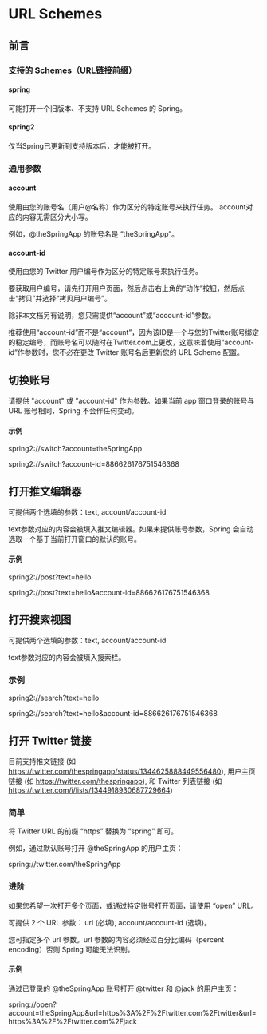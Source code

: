 
# URL Schemes

## 前言

### 支持的 Schemes（URL链接前缀）
#### spring
可能打开一个旧版本、不支持 URL Schemes 的 Spring。

#### spring2
仅当Spring已更新到支持版本后，才能被打开。

### 通用参数
#### account
使用由您的账号名（用户@名称）作为区分的特定账号来执行任务。 account对应的内容无需区分大小写。

例如，@theSpringApp 的账号名是 “theSpringApp”。

#### account-id
使用由您的 Twitter 用户编号作为区分的特定账号来执行任务。 

要获取用户编号，请先打开用户页面，然后点击右上角的“动作”按钮，然后点击“拷贝”并选择“拷贝用户编号”。

除非本文档另有说明，您只需提供“account”或“account-id”参数。

推荐使用“account-id”而不是“account”，因为该ID是一个与您的Twitter账号绑定的稳定编号，而账号名可以随时在Twitter.com上更改，这意味着使用“account-id”作参数时，您不必在更改 Twitter 账号名后更新您的 URL Scheme 配置。

## 切换账号
请提供 "account" 或 "account-id" 作为参数。如果当前 app 窗口登录的账号与 URL 账号相同，Spring 不会作任何变动。

#### 示例
spring2://switch?account=theSpringApp

spring2://switch?account-id=886626176751546368

## 打开推文编辑器
可提供两个选填的参数：text, account/account-id

text参数对应的内容会被填入推文编辑器。如果未提供账号参数，Spring 会自动选取一个基于当前打开窗口的默认的账号。

#### 示例
spring2://post?text=hello

spring2://post?text=hello&account-id=886626176751546368

## 打开搜索视图
可提供两个选填的参数：text, account/account-id

text参数对应的内容会被填入搜索栏。

### 示例
spring2://search?text=hello

spring2://search?text=hello&account-id=886626176751546368

## 打开 Twitter 链接
目前支持推文链接 (如 https://twitter.com/thespringapp/status/1344625888449556480), 用户主页链接 (如 https://twitter.com/thespringapp), 和 Twitter 列表链接 (如 https://twitter.com/i/lists/1344918930687729664)

### 简单
将 Twitter URL 的前缀 “https” 替换为 “spring” 即可。

例如，通过默认账号打开 @theSpringApp 的用户主页：

spring://twitter.com/theSpringApp

### 进阶
如果您希望一次打开多个页面，或通过特定账号打开页面，请使用 “open” URL。

可提供 2 个 URL 参数： url (必填), account/account-id (选填)。

您可指定多个 url 参数。url 参数的内容必须经过百分比编码（percent encoding）否则 Spring 可能无法识别。

#### 示例
通过已登录的 @theSpringApp 账号打开 @twitter 和 @jack 的用户主页：

spring://open?account=theSpringApp&url=https%3A%2F%2Ftwitter.com%2Ftwitter&url=https%3A%2F%2Ftwitter.com%2Fjack
